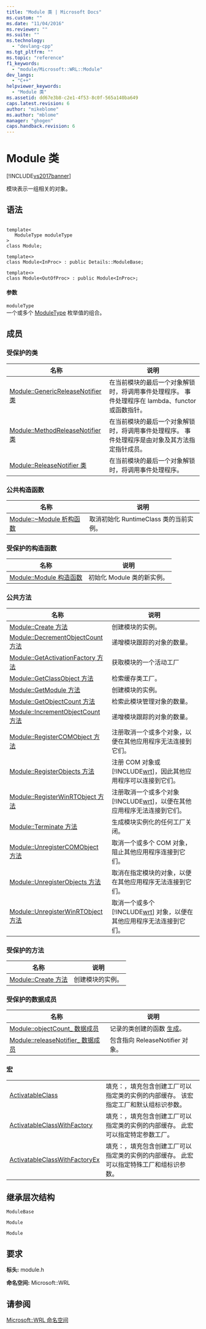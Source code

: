 ```yaml
---
title: "Module 类 | Microsoft Docs"
ms.custom: ""
ms.date: "11/04/2016"
ms.reviewer: ""
ms.suite: ""
ms.technology: 
  - "devlang-cpp"
ms.tgt_pltfrm: ""
ms.topic: "reference"
f1_keywords: 
  - "module/Microsoft::WRL::Module"
dev_langs: 
  - "C++"
helpviewer_keywords: 
  - "Module 类"
ms.assetid: dd67e3b8-c2e1-4f53-8c0f-565a140ba649
caps.latest.revision: 6
author: "mikeblome"
ms.author: "mblome"
manager: "ghogen"
caps.handback.revision: 6
---
```

# Module 类
[!INCLUDE[vs2017banner](../assembler/inline/includes/vs2017banner.md)]

模块表示一组相关的对象。  
  
## 语法  
  
```  
  
template<  
   ModuleType moduleType  
>  
class Module;  
  
template<>  
class Module<InProc> : public Details::ModuleBase;  
  
template<>  
class Module<OutOfProc> : public Module<InProc>;  
```  
  
#### 参数  
 `moduleType`  
 一个或多个 [ModuleType](../windows/moduletype-enumeration.md) 枚举值的组合。  
  
## 成员  
  
### 受保护的类  
  
|名称|说明|  
|--------|--------|  
|[Module::GenericReleaseNotifier 类](../windows/module-genericreleasenotifier-class.md)|在当前模块的最后一个对象解锁时，将调用事件处理程序。  事件处理程序在 lambda、functor 或函数指针。|  
|[Module::MethodReleaseNotifier 类](../windows/module-methodreleasenotifier-class.md)|在当前模块的最后一个对象解锁时，将调用事件处理程序。  事件处理程序是由对象及其方法指定指针成员。|  
|[Module::ReleaseNotifier 类](../windows/module-releasenotifier-class.md)|在当前模块的最后一个对象解锁时，将调用事件处理程序。|  
  
### 公共构造函数  
  
|名称|说明|  
|--------|--------|  
|[Module::~Module 析构函数](../windows/module-tilde-module-destructor.md)|取消初始化 RuntimeClass 类的当前实例。|  
  
### 受保护的构造函数  
  
|名称|说明|  
|--------|--------|  
|[Module::Module 构造函数](../windows/module-module-constructor.md)|初始化 Module 类的新实例。|  
  
### 公共方法  
  
|名称|说明|  
|--------|--------|  
|[Module::Create 方法](../windows/module-create-method.md)|创建模块的实例。|  
|[Module::DecrementObjectCount 方法](../windows/module-decrementobjectcount-method.md)|递增模块跟踪的对象的数量。|  
|[Module::GetActivationFactory 方法](../windows/module-getactivationfactory-method.md)|获取模块的一个活动工厂|  
|[Module::GetClassObject 方法](../windows/module-getclassobject-method.md)|检索缓存类工厂。|  
|[Module::GetModule 方法](../windows/module-getmodule-method.md)|创建模块的实例。|  
|[Module::GetObjectCount 方法](../windows/module-getobjectcount-method.md)|检索此模块管理对象的数量。|  
|[Module::IncrementObjectCount 方法](../windows/module-incrementobjectcount-method.md)|递增模块跟踪的对象的数量。|  
|[Module::RegisterCOMObject 方法](../windows/module-registercomobject-method.md)|注册取消一个或多个对象，以便在其他应用程序无法连接到它们。|  
|[Module::RegisterObjects 方法](../windows/module-registerobjects-method.md)|注册 COM 对象或 [!INCLUDE[wrt](../atl/reference/includes/wrt_md.md)]，因此其他应用程序可以连接到它们。|  
|[Module::RegisterWinRTObject 方法](../windows/module-registerwinrtobject-method.md)|注册取消一个或多个对象[!INCLUDE[wrt](../atl/reference/includes/wrt_md.md)]，以便在其他应用程序无法连接到它们。|  
|[Module::Terminate 方法](../windows/module-terminate-method.md)|生成模块实例化的任何工厂关闭。|  
|[Module::UnregisterCOMObject 方法](../windows/module-unregistercomobject-method.md)|取消一个或多个 COM 对象，阻止其他应用程序连接到它们。|  
|[Module::UnregisterObjects 方法](../windows/module-unregisterobjects-method.md)|取消在指定模块的对象，以便在其他应用程序无法连接到它们。|  
|[Module::UnregisterWinRTObject 方法](../windows/module-unregisterwinrtobject-method.md)|取消一个或多个 [!INCLUDE[wrt](../atl/reference/includes/wrt_md.md)] 对象，以便在其他应用程序无法连接到它们。|  
  
### 受保护的方法  
  
|名称|说明|  
|--------|--------|  
|[Module::Create 方法](../windows/module-create-method.md)|创建模块的实例。|  
  
### 受保护的数据成员  
  
|名称|说明|  
|--------|--------|  
|[Module::objectCount\_ 数据成员](../windows/module-objectcount-data-member.md)|记录的类创建的函数 [生成](../windows/make-function.md)。|  
|[Module::releaseNotifier\_ 数据成员](../windows/module-releasenotifier-data-member.md)|包含指向 ReleaseNotifier 对象。|  
  
### 宏  
  
|||  
|-|-|  
|[ActivatableClass](../windows/activatableclass-macros.md)|填充：，填充包含创建工厂可以指定类的实例的内部缓存。  该宏指定工厂和默认组标识参数。|  
|[ActivatableClassWithFactory](../windows/activatableclass-macros.md)|填充：，填充包含创建工厂可以指定类的实例的内部缓存。  此宏可以指定特定参数工厂。|  
|[ActivatableClassWithFactoryEx](../windows/activatableclass-macros.md)|填充：，填充包含创建工厂可以指定类的实例的内部缓存。  此宏可以指定特殊工厂和组标识参数。|  
  
## 继承层次结构  
 `ModuleBase`  
  
 `Module`  
  
 `Module`  
  
## 要求  
 **标头:** module.h  
  
 **命名空间:** Microsoft::WRL  
  
## 请参阅  
 [Microsoft::WRL 命名空间](../windows/microsoft-wrl-namespace.md)